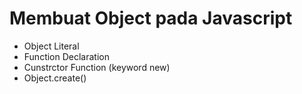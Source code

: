 # Membuat Object pada Javascript
* Object Literal
* Function Declaration
* Cunstrctor Function (keyword new)
* Object.create()